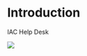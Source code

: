 <!-- add-breadcrumbs -->
# Introduction

<p class='lead'>IAC Help Desk</p>
<img src="/docs/assets/IAC_Desk.png" class="screenshot">